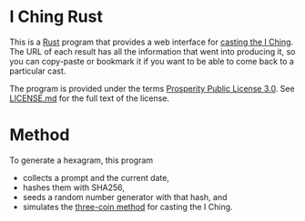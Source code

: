 # I Ching Rust

This is a [Rust] program that provides a web interface for [casting the I
Ching]. The URL of each result has all the information that went into producing
it, so you can copy-paste or bookmark it if you want to be able to come back to
a particular cast.

The program is provided under the terms [Prosperity Public License 3.0].
See [LICENSE.md] for the full text of the license.

[Rust]: https://www.rust-lang.org/
[casting the I Ching]: https://en.wikipedia.org/wiki/I_Ching_divination
[Prosperity Public License 3.0]: https://prosperitylicense.com/versions/3.0.0
[LICENSE.md]: ./blob/main/LICENSE.md

# Method

To generate a hexagram, this program

* collects a prompt and the current date,
* hashes them with SHA256,
* seeds a random number generator with that hash, and
* simulates the [three-coin method] for casting the I Ching.

[three-coin method]: https://en.wikipedia.org/wiki/I_Ching_divination#Three-coin_method
